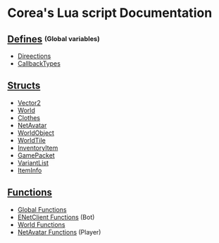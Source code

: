 # Corea's Lua script Documentation

## [Defines](Defines.md) <sup><sub>(Global variables)</sup></sub>
* [Direections](Defines.md#Directions)
* [CallbackTypes](Defines.md#CallbackTypes)

## [Structs](Structs.md)
* [Vector2](Structs.md#vector2)
* [World](Structs.md#World)
* [Clothes](Structs.md#Clothes)
* [NetAvatar](Structs.md#netavatar)
* [WorldObject](Structs.md#worldobject)
* [WorldTile](Structs.md#WorldTile)
* [InventoryItem](Structs.md#inventoryitem)
* [GamePacket](Structs.md#gamepacket)
* [VariantList](Structs.md#variantlist)
* [ItemInfo](Structs.md#iteminfo)

## [Functions](Functions.md)
* [Global Functions](Functions.md#Global-Functions)
* [ENetClient Functions](Functions.md#ENetClient-Functions) (Bot)
* [World Functions](Functions.md#World-Functions)
* [NetAvatar Functions](Functions.md#NetAvatar-Functions) (Player)
